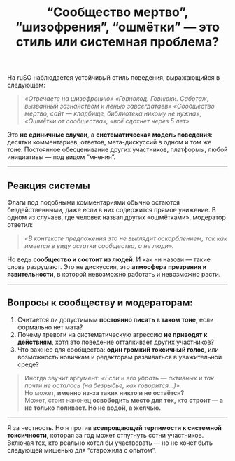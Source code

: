﻿---
title: "“Сообщество мертво”, “шизофрения”, “ошмётки” — это стиль или системная проблема?"
se.owner.user_id: 264178
se.owner.display_name: "Dev18"
se.owner.link: "https://ru.meta.stackoverflow.com/users/264178/dev18"
se.link: "https://ru.meta.stackoverflow.com/questions/14640/%d0%a1%d0%be%d0%be%d0%b1%d1%89%d0%b5%d1%81%d1%82%d0%b2%d0%be-%d0%bc%d0%b5%d1%80%d1%82%d0%b2%d0%be-%d1%88%d0%b8%d0%b7%d0%be%d1%84%d1%80%d0%b5%d0%bd%d0%b8%d1%8f-%d0%be%d1%88%d0%bc%d1%91%d1%82%d0%ba%d0%b8-%d1%8d%d1%82%d0%be-%d1%81%d1%82%d0%b8%d0%bb%d1%8c-%d0%b8%d0%bb%d0%b8-%d1%81%d0%b8%d1%81%d1%82%d0%b5%d0%bc%d0%bd%d0%b0%d1%8f-%d0%bf%d1%80%d0%be%d0%b1%d0%bb%d0%b5%d0%bc%d0%b0"
se.question_id: 14640
se.post_type: question
---
<p>На ruSO наблюдается устойчивый стиль поведения, выражающийся в следующем:</p>
<blockquote>
<p><em>«Отвечаете на шизофрению»</em>
<em>«Говнокод. Говнюки. Саботаж, вызванный зазнайством и ленью завсегдатаев»</em>
<em>«Сообщество мертво, сайт — кладбище, библиотека никому не нужна»</em>,
<em>«Ошмётки от сообщества», «всё сдохнет через 5 лет»</em></p>
</blockquote>
<p>Это <strong>не единичные случаи</strong>, а <strong>систематическая модель поведения</strong>: десятки комментариев, ответов, мета-дискуссий в одном и том же тоне. Постоянное обесценивание других участников, платформы, любой инициативы — под видом “мнения”.</p>
<hr />
<h2>Реакция системы</h2>
<p>Флаги под подобными комментариями обычно остаются бездейственными, даже если в них содержится прямое унижение. В одном из случаев, где человек назвал других «ошмётками», модератор ответил:</p>
<blockquote>
<p><em>«В контексте предложения это не выглядит оскорблением, так как имеется в виду остатки сообщества, а не люди».</em></p>
</blockquote>
<p>Но ведь <strong>сообщество и состоит из людей</strong>. И как ни назови — такие слова разрушают. Это не дискуссия, это <strong>атмосфера презрения и язвительности</strong>, в которой невозможно работать и невозможно расти.</p>
<hr />
<h2>Вопросы к сообществу и модераторам:</h2>
<ol>
<li>Считается ли допустимым <strong>постоянно писать в таком тоне</strong>, если формально нет мата?</li>
<li>Почему тревоги на систематическую агрессию <strong>не приводят к действиям</strong>, хотя это поведение отталкивает других участников?</li>
<li>Что важнее для сообщества: <strong>один громкий токсичный голос</strong>, или возможность новичкам и редакторам развиваться в уважительной среде?</li>
</ol>
<blockquote>
<p>Иногда звучит аргумент: <em>«Если и его убрать — активных и так почти не осталось (на безрыбье, как говорится...)».</em><br>
Но может, <strong>именно из-за таких никто и не остаётся?</strong><br>
Может, стоит наконец <strong>освободить место для тех, кто строит — а не только поливает. Но не водой, а желчью.</strong></p>
</blockquote>
<hr />
<p>Я за честность. Но я против <strong>всепрощающей терпимости к системной токсичности</strong>, которая за год может отпугнуть сотни участников. Включая тех, кто реально хотел бы участвовать — но не хочет быть следующей мишенью для “старожила с опытом”.</p>

